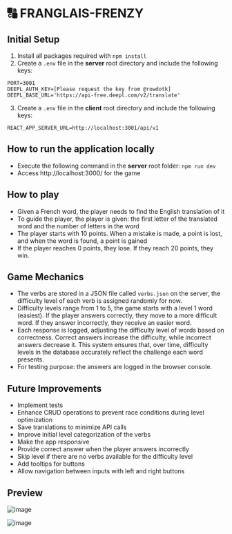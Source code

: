 # 🔠 FRANGLAIS-FRENZY

## Initial Setup

1. Install all packages required with `npm install`
2. Create a `.env` file in the **server** root directory and include the following keys:

```
PORT=3001
DEEPL_AUTH_KEY=[Please request the key from @rowdotk]
DEEPL_BASE_URL='https://api-free.deepl.com/v2/translate'
```

3. Create a `.env` file in the **client** root directory and include the following keys:

```
REACT_APP_SERVER_URL=http://localhost:3001/api/v1
```

## How to run the application locally

- Execute the following command in the **server** root folder: `npm run dev`
- Access http://localhost:3000/ for the game

## How to play

- Given a French word, the player needs to find the English translation of it
- To guide the player, the player is given: the first letter of the translated word and the
  number of letters in the word
- The player starts with 10 points. When a mistake is made, a point is lost, and when the word
  is found, a point is gained
- If the player reaches 0 points, they lose. If they reach 20 points, they win.

## Game Mechanics

- The verbs are stored in a JSON file called `verbs.json` on the server, the difficulty level of each verb is assigned randomly for now.
- Difficulty levels range from 1 to 5, the game starts with a level 1 word (easiest). If the player answers correctly, they move to a more difficult word. If they answer incorrectly, they receive an easier word.
- Each response is logged, adjusting the difficulty level of words based on correctness. Correct answers increase the difficulty, while incorrect answers decrease it. This system ensures that, over time, difficulty levels in the database accurately reflect the challenge each word presents.
- For testing purpose: the answers are logged in the browser console.

## Future Improvements

- Implement tests
- Enhance CRUD operations to prevent race conditions during level optimization
- Save translations to minimize API calls
- Improve initial level categorization of the verbs
- Make the app responsive
- Provide correct answer when the player answers incorrectly
- Skip level if there are no verbs available for the difficulty level
- Add tooltips for buttons
- Allow navigation between inputs with left and right buttons

## Preview
![image](https://github.com/user-attachments/assets/2f3cc7bb-ce32-47b1-ab6e-61d097ea23d7)

![image](https://github.com/user-attachments/assets/3f12fab3-45f3-46e1-b36e-f5f5b287a1f5)

